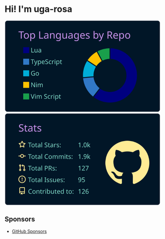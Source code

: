 # Hi! I'm uga-rosa

![](https://raw.githubusercontent.com/uga-rosa/uga-rosa/main/profile-summary-card-output/nightowl/1-repos-per-language.svg)
![](https://raw.githubusercontent.com/uga-rosa/uga-rosa/main/profile-summary-card-output/nightowl/3-stats.svg)

## Sponsors
- [GitHub Sponsors](https://github.com/sponsors/uga-rosa/)
